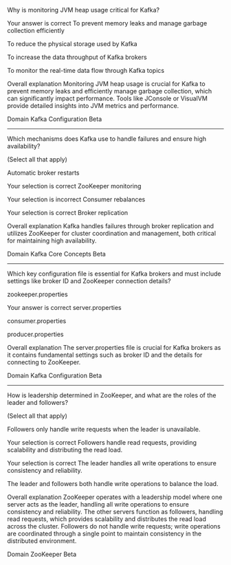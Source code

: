 Why is monitoring JVM heap usage critical for Kafka?

Your answer is correct
To prevent memory leaks and manage garbage collection efficiently

To reduce the physical storage used by Kafka

To increase the data throughput of Kafka brokers

To monitor the real-time data flow through Kafka topics

Overall explanation
Monitoring JVM heap usage is crucial for Kafka to prevent memory leaks and efficiently manage garbage collection, which can significantly impact performance. Tools like JConsole or VisualVM provide detailed insights into JVM metrics and performance​​.

Domain
Kafka Configuration
Beta



---


Which mechanisms does Kafka use to handle failures and ensure high availability?

(Select all that apply)

Automatic broker restarts

Your selection is correct
ZooKeeper monitoring

Your selection is incorrect
Consumer rebalances

Your selection is correct
Broker replication

Overall explanation
Kafka handles failures through broker replication and utilizes ZooKeeper for cluster coordination and management, both critical for maintaining high availability.

Domain
Kafka Core Concepts
Beta

---


Which key configuration file is essential for Kafka brokers and must include settings like broker ID and ZooKeeper connection details?

zookeeper.properties

Your answer is correct
server.properties

consumer.properties

producer.properties

Overall explanation
The server.properties file is crucial for Kafka brokers as it contains fundamental settings such as broker ID and the details for connecting to ZooKeeper.

Domain
Kafka Configuration
Beta

---

How is leadership determined in ZooKeeper, and what are the roles of the leader and followers?

(Select all that apply)

Followers only handle write requests when the leader is unavailable.

Your selection is correct
Followers handle read requests, providing scalability and distributing the read load.

Your selection is correct
The leader handles all write operations to ensure consistency and reliability.

The leader and followers both handle write operations to balance the load.

Overall explanation
ZooKeeper operates with a leadership model where one server acts as the leader, handling all write operations to ensure consistency and reliability. The other servers function as followers, handling read requests, which provides scalability and distributes the read load across the cluster. Followers do not handle write requests; write operations are coordinated through a single point to maintain consistency in the distributed environment.

Domain
ZooKeeper
Beta

